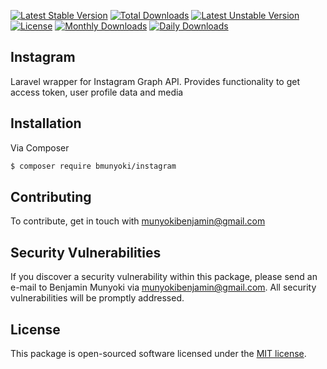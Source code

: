 [![Latest Stable Version](https://poser.pugx.org/bmunyoki/instagram/v/stable)](https://packagist.org/packages/bmunyoki/instagram)
[![Total Downloads](https://poser.pugx.org/bmunyoki/instagram/downloads)](https://packagist.org/packages/bmunyoki/instagram)
[![Latest Unstable Version](https://poser.pugx.org/bmunyoki/instagram/v/unstable)](https://packagist.org/packages/bmunyoki/instagram)
[![License](https://poser.pugx.org/bmunyoki/instagram/license)](https://packagist.org/packages/bmunyoki/instagram)
[![Monthly Downloads](https://poser.pugx.org/bmunyoki/instagram/d/monthly)](https://packagist.org/packages/bmunyoki/instagram)
[![Daily Downloads](https://poser.pugx.org/bmunyoki/instagram/d/daily)](https://packagist.org/packages/bmunyoki/instagram)

## Instagram

Laravel wrapper for Instagram Graph API. Provides functionality to get access token, user profile data and media


## Installation

Via Composer

``` bash
$ composer require bmunyoki/instagram
```


## Contributing

To contribute, get in touch with munyokibenjamin@gmail.com


## Security Vulnerabilities

If you discover a security vulnerability within this package, please send an e-mail to Benjamin Munyoki via [munyokibenjamin@gmail.com](mailto:munyokibenjamin@gmail.com). All security vulnerabilities will be promptly addressed.

## License

This package is open-sourced software licensed under the [MIT license](https://opensource.org/licenses/MIT).
